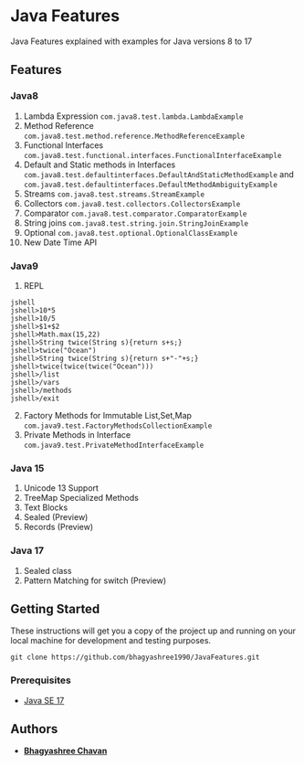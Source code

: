 # Java Features

Java Features explained with examples for Java versions 8 to 17

## Features

### Java8
1. Lambda Expression `com.java8.test.lambda.LambdaExample`
2. Method Reference `com.java8.test.method.reference.MethodReferenceExample`
3. Functional Interfaces `com.java8.test.functional.interfaces.FunctionalInterfaceExample`
4. Default and Static methods in Interfaces `com.java8.test.defaultinterfaces.DefaultAndStaticMethodExample` and `com.java8.test.defaultinterfaces.DefaultMethodAmbiguityExample`
5. Streams `com.java8.test.streams.StreamExample`
6. Collectors `com.java8.test.collectors.CollectorsExample`
7. Comparator `com.java8.test.comparator.ComparatorExample`
8. String joins `com.java8.test.string.join.StringJoinExample`
9. Optional `com.java8.test.optional.OptionalClassExample`
10. New Date Time API

### Java9
1. REPL 

```
jshell
jshell>10*5
jshell>10/5
jshell>$1+$2
jshell>Math.max(15,22)
jshell>String twice(String s){return s+s;}
jshell>twice("Ocean")
jshell>String twice(String s){return s+"-"+s;}
jshell>twice(twice(twice("Ocean")))
jshell>/list
jshell>/vars
jshell>/methods
jshell>/exit
```

2. Factory Methods for Immutable List,Set,Map `com.java9.test.FactoryMethodsCollectionExample`
3. Private Methods in Interface `com.java9.test.PrivateMethodInterfaceExample`

### Java 15
1. Unicode 13 Support
2. TreeMap Specialized Methods
3. Text Blocks
4. Sealed (Preview)
5. Records (Preview)

### Java 17
1. Sealed class
2. Pattern Matching for switch (Preview)

## Getting Started

These instructions will get you a copy of the project up and running on your local machine for development and testing purposes.

```
git clone https://github.com/bhagyashree1990/JavaFeatures.git
```

### Prerequisites

* [ Java SE 17 ](https://www.oracle.com/technetwork/java/javase/downloads/index.html)

## Authors

* [ **Bhagyashree Chavan** ](https://github.com/bhagyashree1990)

